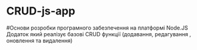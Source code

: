 # CRUD-js-app
#Основи розробки програмного забезпечення на платформі Node.JS
Додаток який реалізує базові CRUD функції (додавання, редагування , оновлення та видалення)

